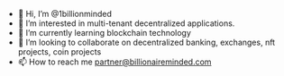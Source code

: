 - 👋 Hi, I’m @1billionminded
- 👀 I’m interested in multi-tenant decentralized applications.
- 🌱 I’m currently learning blockchain technology
- 💞️ I’m looking to collaborate on decentralized banking, exchanges, nft projects, coin projects
- 📫 How to reach me partner@billionaireminded.com

<!---
1billionminded/1billionminded is a ✨ special ✨ repository because its `README.md` (this file) appears on your GitHub profile.
You can click the Preview link to take a look at your changes.
--->
